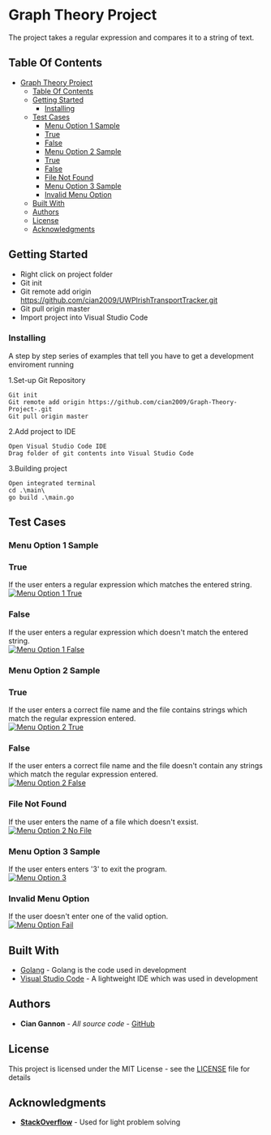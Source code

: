 # Graph Theory Project

The project takes a regular expression and compares it to a string of text.

## Table Of Contents

- [Graph Theory Project](#graph-theory-project)
  * [Table Of Contents](#table-of-contents)
  * [Getting Started](#getting-started)
    + [Installing](#installing)
  * [Test Cases](#test-cases)
    + [Menu Option 1 Sample](#menu-option-1-sample)
    + [True](#true)
    + [False](#false)
    + [Menu Option 2 Sample](#menu-option-2-sample)
    + [True](#true-1)
    + [False](#false-1)
    + [File Not Found](#file-not-found)
    + [Menu Option 3 Sample](#menu-option-3-sample)
    + [Invalid Menu Option](#invalid-menu-option)
  * [Built With](#built-with)
  * [Authors](#authors)
  * [License](#license)
  * [Acknowledgments](#acknowledgments)

## Getting Started

- Right click on project folder
- Git init
- Git remote add origin https://github.com/cian2009/UWPIrishTransportTracker.git
- Git pull origin master
- Import project into Visual Studio Code

### Installing

A step by step series of examples that tell you have to get a development enviroment running

1.Set-up Git Repository

```
Git init
Git remote add origin https://github.com/cian2009/Graph-Theory-Project-.git
Git pull origin master
```

2.Add project to IDE

```
Open Visual Studio Code IDE
Drag folder of git contents into Visual Studio Code
```

3.Building project

```
Open integrated terminal
cd .\main\
go build .\main.go
```

## Test Cases

### Menu Option 1 Sample

### True 
If the user enters a regular expression which matches the entered string. </br>
<a href="https://imgur.com/M1l0RBF"><img src="https://imgur.com/M1l0RBF.png" title="Menu Option 1 True"/></a>

### False
If the user enters a regular expression which doesn't match the entered string. </br>
<a href="https://imgur.com/GhiE2BG"><img src="https://imgur.com/GhiE2BG.png" title="Menu Option 1 False"/></a>

### Menu Option 2 Sample

### True 
If the user enters a correct file name and the file contains strings which match the regular expression entered. </br>
<a href="https://imgur.com/pRJ1YgV"><img src="https://imgur.com/pRJ1YgV.png" title="Menu Option 2 True"/></a>

### False
If the user enters a correct file name and the file doesn't contain any strings which match the regular expression entered. </br>
<a href="https://imgur.com/9K5DtcW"><img src="https://imgur.com/9K5DtcW.png" title="Menu Option 2 False"/></a>

### File Not Found 
If the user enters the name of a file which doesn't exsist. </br>
<a href="https://imgur.com/rXYuoFD"><img src="https://imgur.com/rXYuoFD.png" title="Menu Option 2 No File"/></a>

### Menu Option 3 Sample

If the user enters enters '3' to exit the program. </br>
<a href="https://imgur.com/HNmqD5v"><img src="https://imgur.com/HNmqD5v.png" title="Menu Option 3"/></a>

### Invalid Menu Option

If the user doesn't enter one of the valid option. </br>
<a href="https://imgur.com/o9z8zlW"><img src="https://imgur.com/o9z8zlW.png" title="Menu Option Fail"/></a>

## Built With

* [Golang](https://golang.org/) - Golang is the code used in development
* [Visual Studio Code](https://code.visualstudio.com/) - A lightweight IDE which was used in development

## Authors

* **Cian Gannon** - *All source code* - [GitHub](https://github.com/cian2009)

## License

This project is licensed under the MIT License - see the [LICENSE](LICENSE) file for details

## Acknowledgments

* **[StackOverflow](https://stackoverflow.com/)** - Used for light problem solving
